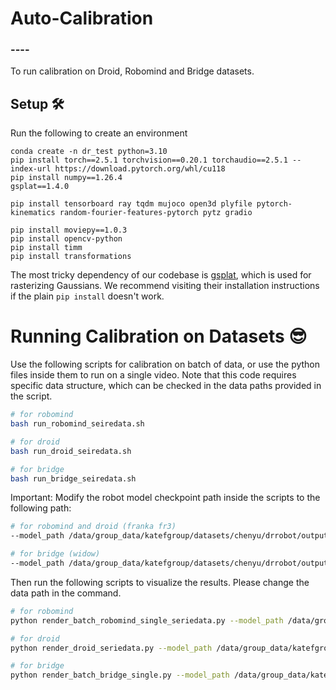 <div>

# Auto-Calibration

### ----

To run calibration on Droid, Robomind and Bridge datasets.


## Setup 🛠️

Run the following to create an environment

```
conda create -n dr_test python=3.10
pip install torch==2.5.1 torchvision==0.20.1 torchaudio==2.5.1 --index-url https://download.pytorch.org/whl/cu118
pip install numpy==1.26.4
gsplat==1.4.0

pip install tensorboard ray tqdm mujoco open3d plyfile pytorch-kinematics random-fourier-features-pytorch pytz gradio

pip install moviepy==1.0.3
pip install opencv-python
pip install timm
pip install transformations
```

The most tricky dependency of our codebase is [gsplat](https://github.com/nerfstudio-project/gsplat), which is used for rasterizing Gaussians. We recommend visiting their installation instructions if the plain `pip install` doesn't work. 
 
# Running Calibration on Datasets 😎



Use the following scripts for calibration on batch of data, or use the python files inside them to run on a single video. Note that this code requires specific data structure, which can be checked in the data paths provided in the script.
```bash
# for robomind
bash run_robomind_seiredata.sh

# for droid
bash run_droid_seiredata.sh

# for bridge
bash run_bridge_seiredata.sh
```

Important: Modify the robot model checkpoint path inside the scripts to the following path: 
```bash
# for robomind and droid (franka fr3)
--model_path /data/group_data/katefgroup/datasets/chenyu/drrobot/output/franka_fr3_2f85_highres_finetune_0

# for bridge (widow)
--model_path /data/group_data/katefgroup/datasets/chenyu/drrobot/output/widow0
```

Then run the following scripts to visualize the results. Please change the data path in the command.
```bash
# for robomind
python render_batch_robomind_single_seriedata.py --model_path /data/group_data/katefgroup/datasets/chenyu/drrobot/output/franka_fr3_2f85_highres_finetune_0 --scene_path /data/group_data/katefgroup/datasets/robomind/robomind_chenyu/robomind_extract_1/scene_0

# for droid
python render_droid_seriedata.py --model_path /data/group_data/katefgroup/datasets/chenyu/drrobot/output/franka_fr3_2f85_complement_1 --scene_path /data/group_data/katefgroup/datasets/droid_chenyu/droid_extract_3/scene_27

# for bridge
python render_batch_bridge_single.py --model_path /data/group_data/katefgroup/datasets/chenyu/drrobot/output/widow0 --scene_path /data/group_data/katefgroup/datasets/bridge_chenyu/yidi/chenyu/bridge_seriedata/scene16
```
